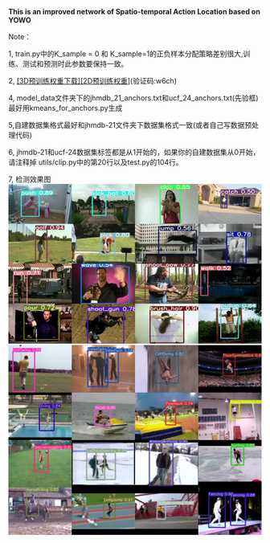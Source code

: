 **This is an improved network of Spatio-temporal Action Location based on YOWO**

Note： 

1, train.py中的K_sample = 0 和 K_sample=1的正负样本分配策略差别很大,训练、测试和预测时此参数要保持一致。

2,  [[3D预训练权重下载]](https://github.com/okankop/Efficient-3DCNNs)[[2D预训练权重]](https://pan.baidu.com/s/1xxLpdcEQPbZTmrViL8xLtQ)(验证码:w6ch)

4, model_data文件夹下的jhmdb_21_anchors.txt和ucf_24_anchors.txt(先验框)
最好用kmeans_for_anchors.py生成

5,自建数据集格式最好和jhmdb-21文件夹下数据集格式一致(或者自己写数据预处理代码)

6, jhmdb-21和ucf-24数据集标签都是从1开始的，如果你的自建数据集从0开始，请注释掉
utils/clip.py中的第20行以及test.py的104行。

7, 检测效果图
![result](https://github.com/jinsheng124/action-detection/blob/main/logs/results/jhmdb-21.png)
![result](https://github.com/jinsheng124/action-detection/blob/main/logs/results/ucf-24.png)

